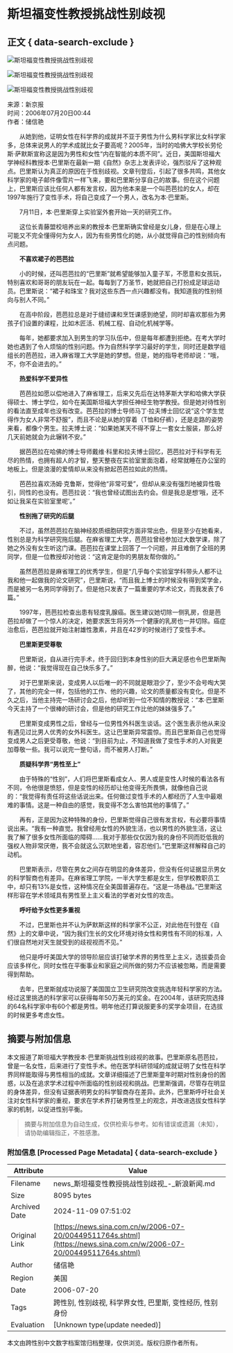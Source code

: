 # 斯坦福变性教授挑战性别歧视

## 正文 { data-search-exclude }


![斯坦福变性教授挑战性别歧视](http://image2.sina.com.cn/dy/w/2006-07-20/228da81425e7a35f7f341d370d972d61.jpg)

![斯坦福变性教授挑战性别歧视](http://image2.sina.com.cn/dy/w/2006-07-20/5b0b883edfbc62b4b5d56025e55b2b60.jpg)

![斯坦福变性教授挑战性别歧视](http://image2.sina.com.cn/dy/w/2006-07-20/14f4c62208a647dccac608411c561db6.jpg)

来源：新京报  
时间：2006年07月20日00:44  
作者：储信艳

　　从她到他，证明女性在科学界的成就并不亚于男性为什么男科学家比女科学家多，总体来说男人的学术成就比女子要高呢？2005年，当时的哈佛大学校长劳伦斯·萨默斯宣称这是因为男性和女性“内在智能的本质不同”。近日，美国斯坦福大学神经科教授本·巴里斯在最新一期《自然》杂志上发表评论，强烈驳斥了这种观点。巴里斯认为真正的原因在于性别歧视。文章刊登后，引起了很多共鸣，其他女科学家的电子邮件像雪片一样飞来，要和巴里斯分享自己的故事。但在这个问题上，巴里斯应该比任何人都有发言权，因为他本来是一个叫芭芭拉的女人，却在1997年施行了变性手术，将自己变成了一个男人，改名为本·巴里斯。

　　7月11日，本·巴里斯穿上实验室外套开始一天的研究工作。

　　这位长青藤盟校培养出来的教授本·巴里斯确实曾经是女儿身，但是在心理上可能又不完全懂得何为女人，因为有些男性化的她，从小就觉得自己的性别倾向有点问题。

　　**不喜欢裙子的芭芭拉**

　　小的时候，还叫芭芭拉的“巴里斯”就希望能够加入童子军，不愿意和女孩玩，特别喜欢和哥哥的朋友玩在一起。每每到了万圣节，她就把自己打扮成足球运动员。巴里斯说：“裙子和珠宝？我对这些东西一点兴趣都没有。我知道我的性别倾向与别人不同。”

　　在高中阶段，芭芭拉总是对于缝纫课和烹饪课感到绝望，同时却喜欢那些为男孩子们设置的课程，比如木匠活、机械工程、自动化机械学等。

　　每年，她都要求加入到男生的学习队伍中，但是每年都遭到拒绝。在考大学时她也遇到了令人烦恼的性别问题。作为自然科学学习最好的学生，同时还是数学组组长的芭芭拉，进入麻省理工大学是她的梦想。但是，她的指导老师却说：“哦，不，你不会进去的。”

　　**热爱科学不爱异性**

　　芭芭拉如愿以偿地进入了麻省理工，后来又先后在达特茅斯大学和哈佛大学获得硕士、博士学位，如今在美国斯坦福大学担任神经生物学教授。但是她对待性别的看法直至成年也没有改变。芭芭拉的博士导师马丁·拉夫博士回忆说“这个学生觉得作为女人非常不舒服”，而且不论是从她的穿着（T恤和仔裤），还是走路的姿势来看，都像个男生。拉夫博士说：“如果她某天不得不穿上一套女士服装，那么好几天前她就会为此辗转不安。”

　　据芭芭拉在哈佛的博士导师戴维·科里和拉夫博士回忆，芭芭拉对于科学有无尽的热情，也拥有超人的才智，整天整夜在实验室里面泡着，经常就睡在办公室的地板上。但是浪漫的爱情却从来没有掀起芭芭拉如此的热情。

　　芭芭拉喜欢汤姆·克鲁斯，觉得他“非常可爱”，但却从来没有强烈地被异性吸引，同性的也没有。芭芭拉说：“我也曾经试图出去约会。但是我总是想‘哦，还不如让我呆在实验室里呢’。”

　　**性别拖了研究的后腿**

　　不过，虽然芭芭拉在脑神经胶质细胞研究方面非常出色，但是至少在她看来，性别总是为科学研究拖后腿。在麻省理工大学，芭芭拉曾经参加过大数学课，除了她之外没有女生听这门课。芭芭拉在课堂上回答了一个问题，并且难倒了全班的男同学，但是一位教授却对他说：“这肯定是你的男朋友帮你做的。”

　　虽然芭芭拉是麻省理工的优秀学生，但是“几乎每个实验室学科带头人都不让我和他一起做我的论文研究”，巴里斯说，“而且我上博士的时候没有得到奖学金，而是被另一名男同学得到了。但是他只发表了一篇重要的学术论文，而我发表了6篇。”

　　1997年，芭芭拉检查出患有轻度乳腺癌。医生建议她切除一侧乳房，但是芭芭拉却做了一个惊人的决定，她要求医生将另外一个健康的乳房也一并切除。癌症治愈后，芭芭拉就开始注射雄性激素，并且在42岁的时候进行了变性手术。

　　**巴里斯更受尊敬**

　　巴里斯说，自从进行完手术，终于回归到本身性别的巨大满足感也令巴里斯陶醉，他说：“我觉得现在自己快乐多了。”

　　对于巴里斯来说，变成男人以后唯一的不同就是眼泪少了，至少不会号啕大哭了，其他的完全一样，包括他的工作、他的兴趣，论文的质量都没有变化。但是不久之后，当他主持完一场研讨会之后，他却听到一位不知情的教授说：“本·巴里斯今天主持了一个很棒的研讨会，但是他的研究工作比他的妹妹强多了。”

　　巴里斯变成男性之后，曾经与一位男性外科医生谈话。这个医生表示他从来没有遇见过比男人优秀的女外科医生。这让巴里斯异常震惊。而且巴里斯自己也觉得变成男人之后更受尊敬，他说：“到目前为止，不知道我做了变性手术的人对我更加尊敬一些。我可以说完一整句话，而不被男人打断。”

　　**质疑科学界“男性至上”**

　　由于特殊的“性别”，人们将巴里斯看成女人、男人或是变性人时候的看法各有不同，令他很是愤怒，但是变性的经历却让他变得无所畏惧，就像他自己说的：“我觉得有责任将这些话说出来。任何做过变性手术的人都经历了人生中最艰难的事情。这是一种自由的感觉，我变得不怎么害怕其他的事情了。”

　　再有，正是因为这种特殊的身份，巴里斯觉得自己很有发言权，有必要将事情说出来。“我有一种直觉。我曾经用女性的外貌生活，也以男性的外貌生活，这让我了解了很多女性所面临的障碍……我对于那些仅仅因为我的身份不同而贬低我的强权人物非常厌倦，我不会就这么沉默地坐着，容忍他们。”巴里斯这样解释自己的动机。

　　巴里斯表示，尽管在男女之间存在明显的身体差异，但没有任何证据显示男女的科学智商也有差异。在麻省理工学院，一半大学生都是女生，但学校教职员工中，却只有13%是女性，这种情况在全美国普遍存在。“这是一场巷战。”巴里斯这样形容在学术领域具有男性至上主义看法的学者对女性的攻击。

　　**呼吁给予女性更多重视**

　　不过，巴里斯也并不认为萨默斯这样的科学家不公正，对此他在刊登在《自然》上的文章中说，“因为我们生长的文化环境对待女性和男性有不同的标准，人们很自然地对天生就受到的歧视视而不见。”

　　他只是呼吁美国大学的领导阶层应该打破学术界的男性至上主义，选拔委员会应该多样化，同时女性在平衡事业和家庭之间所做的努力不应该被忽略，而是需要得到帮助。

　　去年，巴里斯就成功说服了美国国立卫生研究院改变挑选年轻科学家的方法。经过这里挑选的科学家可以获得每年50万美元的奖金。在2004年，该研究院选择的64名科学家中有60个都是男性。明年他还打算说服更多的奖学金项目，在选拔的时候更多考虑女性。

## 摘要与附加信息

<!-- tcd_abstract -->
本文报道了斯坦福大学教授本·巴里斯挑战性别歧视的故事。巴里斯原名芭芭拉，曾是一名女性，后来进行了变性手术。他在医学科研领域的成就证明了女性在科学界同样能取得与男性相当的成就。文章详细描述了巴里斯童年时期对性别身份的困惑，以及在追求学术过程中所面临的性别歧视和挑战。巴里斯强调，尽管存在明显的身体差异，但没有证据表明男女的科学智商存在差异。此外，巴里斯呼吁社会关注对女性科学家的重视，要求在学术界打破男性至上的观念，并改进选拔女性科学家的机制，以促进性别平衡。
<!-- tcd_abstract_end -->

> 摘要与附加信息为自动生成，仅供检索与参考。如有错误或遗漏（未知），请协助编辑指正，不胜感激。

### 附加信息 [Processed Page Metadata] { data-search-exclude }

| Attribute       | Value                                  |
|-----------------|----------------------------------------|
| Filename        | news_斯坦福变性教授挑战性别歧视_-_新浪新闻.md                             |
| Size            | 8095 bytes                           |
| Archived Date   | 2024-11-09 07:51:02                             |
| Original Link   | [https://news.sina.com.cn/w/2006-07-20/00449511764s.shtml](https://news.sina.com.cn/w/2006-07-20/00449511764s.shtml)                       |
| Author          | 储信艳                               |
| Region          | 美国                               |
| Date            | 2006-07-20                                 |
| Tags            | 跨性别, 性别歧视, 科学界女性, 巴里斯, 变性经历, 性别身份                                 |
| Evaluation            | [Unknown type(update needed)]                                 |
<!-- tcd_table_end -->

本文由跨性别中文数字档案馆归档整理，仅供浏览。版权归原作者所有。
